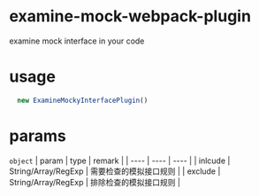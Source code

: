# examine-mock-webpack-plugin
examine mock interface in your code

# usage
```javascript
  new ExamineMockyInterfacePlugin()
```

# params
`object`
|  param |  type  | remark |
|  ----  |  ----  | ----   |
| inlcude | String/Array/RegExp | 需要检查的模拟接口规则 |
| exclude | String/Array/RegExp | 排除检查的模拟接口规则 |